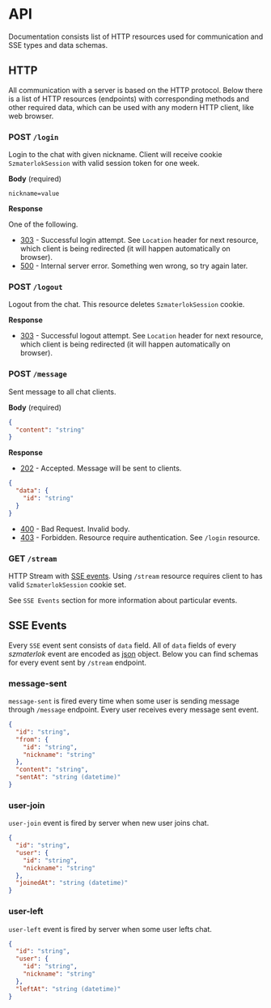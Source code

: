 # API

Documentation consists list of HTTP resources used for communication and SSE
types and data schemas.

## HTTP

All communication with a server is based on the HTTP protocol. Below there is a
list of HTTP resources (endpoints) with corresponding methods and other required
data, which can be used with any modern HTTP client, like web browser.

### POST `/login`

Login to the chat with given nickname. Client will receive cookie
`SzmaterlokSession` with valid session token for one week.

**Body** (required)

```
nickname=value
```

**Response**

One of the following.

- [303](https://developer.mozilla.org/en-US/docs/Web/HTTP/Status/303) -
  Successful login attempt. See `Location` header for next resource, which
  client is being redirected (it will happen automatically on browser).
- [500](https://developer.mozilla.org/en-US/docs/Web/HTTP/Status/500) - Internal
  server error. Something wen wrong, so try again later.

### POST `/logout`

Logout from the chat. This resource deletes `SzmaterlokSession` cookie.

**Response**

- [303](https://developer.mozilla.org/en-US/docs/Web/HTTP/Status/303) -
  Successful logout attempt. See `Location` header for next resource, which
  client is being redirected (it will happen automatically on browser).

### POST `/message`

Sent message to all chat clients.

**Body** (required)

```json
{
  "content": "string"
}
```

**Response**

- [202](https://developer.mozilla.org/en-US/docs/Web/HTTP/Status/202) -
  Accepted. Message will be sent to clients.

```json
{
  "data": {
    "id": "string"
  }
}
```

- [400](https://developer.mozilla.org/en-US/docs/Web/HTTP/Status/400) - Bad
  Request. Invalid body.
- [403](https://developer.mozilla.org/en-US/docs/Web/HTTP/Status/403) -
  Forbidden. Resource require authentication. See `/login` resource.

### GET `/stream`

HTTP Stream with
[SSE events](https://developer.mozilla.org/en-US/docs/Web/API/Server-sent_events/Using_server-sent_events).
Using `/stream` resource requires client to has valid `SzmaterlokSession` cookie
set.

See `SSE Events` section for more information about particular events.

## SSE Events

Every `SSE` event sent consists of `data` field. All of `data` fields of every
_szmaterlok_ event are encoded as [json](https://www.json.org/json-en.html)
object. Below you can find schemas for every event sent by `/stream` endpoint.

### message-sent

`message-sent` is fired every time when some user is sending message
through `/message` endpoint. Every user receives every message sent event.

```json
{
  "id": "string",
  "from": {
    "id": "string",
    "nickname": "string"
  },
  "content": "string",
  "sentAt": "string (datetime)"
}
```

### user-join

`user-join` event is fired by server when new user joins chat.

```json
{
  "id": "string",
  "user": {
    "id": "string",
    "nickname": "string"
  },
  "joinedAt": "string (datetime)"
}
```

### user-left

`user-left` event is fired by server when some user lefts chat.

```json
{
  "id": "string",
  "user": {
    "id": "string",
    "nickname": "string"
  },
  "leftAt": "string (datetime)"
}
```
